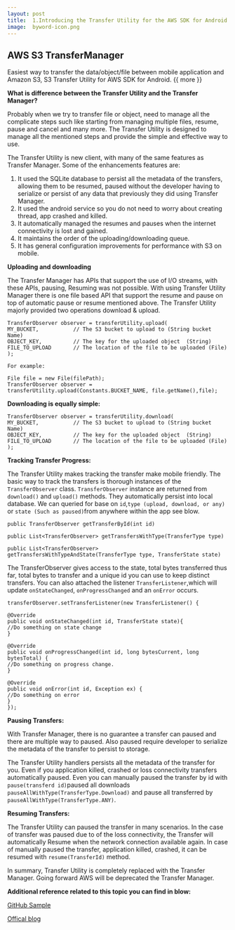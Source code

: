 ```yaml
---
layout: post
title:	1.Introducing the Transfer Utility for the AWS SDK for Android
image:	byword-icon.png
---
```

## AWS S3 TransferManager 

Easiest way to transfer the data/object/file between mobile application and Amazon S3, S3 Transfer Utility for AWS SDK for Android.
{{ more }}

**What is difference between the Transfer Utility and the Transfer Manager?**

Probably when we try to transfer file or object, need to manage all the complicate steps such like starting from managing multiple files, resume, pause and cancel and many more. The Transfer Utility is designed to manage all the mentioned steps and provide the simple and effective way to use.

The Transfer Utility is new client, with many of the same features as Transfer Manager. Some of the enhancements features are:

1.	It used the SQLite database to persist all the metadata of the transfers, allowing them to be resumed, paused without the developer having to serialize or persist of any data that previously they did using Transfer Manager.
2.	It used the android service so you do not need to worry about creating thread, app crashed and killed. 
3.	It automatically managed the resumes and pauses when the internet connectivity is lost and gained. 
4.	It maintains the order of the uploading/downloading queue.
5.	It has general configuration improvements for performance with S3 on mobile.


**Uploading and downloading**

The Transfer Manager has APIs that support the use of I/O streams, with these APIs, pausing, Resuming was not possible. With using Transfer Utility Manager there is one file based API that support the resume and pause on top of automatic pause or resume mentioned above. The Transfer Utility majorly provided two operations download & upload.
	
	
	TransferObserver observer = transferUtility.upload(
	MY_BUCKET,           // The S3 bucket to upload to (String bucket Name)
	OBJECT_KEY,          // The key for the uploaded object  (String)
	FILE_TO_UPLOAD       // The location of the file to be uploaded (File)
	);
	

`For example:`

	File file = new File(filePath);
	TransferObserver observer = transferUtility.upload(Constants.BUCKET_NAME, file.getName(),file);


**Downloading is equally simple:**

	
	TransferObserver observer = transferUtility.download(
	MY_BUCKET,           // The S3 bucket to upload to (String bucket Name)
	OBJECT_KEY,          // The key for the uploaded object  (String)
	FILE_TO_UPLOAD       // The location of the file to be uploaded (File)
	); 
	

**Tracking Transfer Progress:**

The Transfer Utility makes tracking the transfer make mobile friendly. The basic way to track the transfers is thorough instances of the `TransferObserver` class. `TransferObserver` instance are returned from `download()` and `upload()` methods. They automatically persist into local database. We can queried for base on `id`,`type (upload, download, or any)` or `state (Such as paused)`from anywhere within the app see blow.

	
	public TransferObserver getTransferById(int id)

	public List<TransferObserver> getTransfersWithType(TransferType type) 

	public List<TransferObserver> getTransfersWithTypeAndState(TransferType type, TransferState state)

	

The TransferObserver gives access to the state, total bytes transferred thus far, total bytes to transfer and a unique id you can use to keep distinct transfers. You can also attached the listener `TransferListener`,which will update `onStateChanged`, `onProgressChanged` and an `onError` occurs.

	transferObserver.setTransferListener(new TransferListener() {
	 
	@Override
	public void onStateChanged(int id, TransferState state){
	//Do something on state change
	}
	 
	@Override
	public void onProgressChanged(int id, long bytesCurrent, long bytesTotal) {
	//Do something on progress change.
	}
	 
	@Override
	public void onError(int id, Exception ex) {
	//Do something on error
	}
	});


**Pausing Transfers:**

With Transfer Manager, there is no guarantee a transfer can paused and there are multiple way to paused. Also paused require developer to serialize the metadata of the transfer to persist to storage. 

The Transfer Utility handlers persists all the metadata of the transfer for you. Even if you application killed, crashed or loss connectivity transfers automatically paused. Even you can manually paused the transfer by id with `pause(transferd id)`paused all downloads
`pauseAllWithType(TransferType.Download)` and pause all transferred by `pauseAllWithType(TransferType.ANY)`.

**Resuming Transfers:**

The Transfer Utility can paused the transfer in many scenarios. In the case of transfer was paused due to of the loss connectivity, the Transfer will automatically Resume when the network connection available again. In case of manually paused the transfer, application killed, crashed, it can be resumed with `resume(TransferId)` method.

In summary, Transfer Utility is completely replaced with the Transfer Manager. Going forward AWS will be deprecated the Transfer Manager.

**Additional reference related to this topic you can find in blow:**

<a href="https://github.com/awslabs/aws-sdk-android-samples/blob/master/S3TransferUtilitySample/src/com/amazonaws/demo/s3transferutility/UploadActivity.java" target="_blank">GitHub Sample</a> 

<a href="http://mobile.awsblog.com/post/Tx16PLJMWD1K9ZX/Introducing-the-Transfer-Utility-for-the-AWS-SDK-for-Android" target="_blank">Offical blog</a>